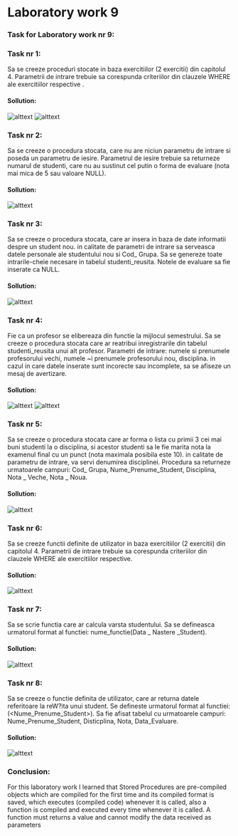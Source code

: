 # Laboratory work 9

### Task for Laboratory work nr 9:

### Task nr 1:
Sa se creeze proceduri stocate in baza exercitiilor (2 exercitii) din capitolul 4. Parametrii de intrare trebuie sa corespunda criteriilor din clauzele WHERE ale exercitiilor respective . 

#### Sollution:

![alttext](https://github.com/lungu25/DatabaseLabs/blob/master/Lab9/Lab9Screens/Task1.PNG)
![alttext](https://github.com/lungu25/DatabaseLabs/blob/master/Lab9/Lab9Screens/Task1.2.PNG)


### Task nr 2:
Sa se creeze o procedura stocata, care nu are niciun parametru de intrare si poseda un parametru de iesire. Parametrul de iesire trebuie sa returneze numarul de studenti, care nu au sustinut cel putin o forma de evaluare (nota mai mica de 5 sau valoare NULL).

#### Sollution:
![alttext](https://github.com/lungu25/DatabaseLabs/blob/master/Lab9/Lab9Screens/Task2.PNG)

### Task nr 3:
Sa se creeze o procedura stocata, care ar insera in baza de date informatii despre un student nou. in calitate de parametri de intrare sa serveasca datele personale ale studentului nou si Cod_ Grupa. Sa se genereze toate intrarile-cheie necesare in tabelul studenti_reusita. Notele de evaluare sa fie inserate ca NULL. 

#### Sollution:
![alttext](https://github.com/lungu25/DatabaseLabs/blob/master/Lab9/Lab9Screens/Task3.PNG)

### Task nr 4:
Fie ca un profesor se elibereaza din functie la mijlocul semestrului. Sa se creeze o procedura stocata care ar reatribui inregistrarile din tabelul studenti_reusita unui alt profesor. Parametri de intrare: numele si prenumele profesorului vechi, numele ~i prenumele profesorului nou, disciplina. in cazul in care datele inserate sunt incorecte sau incomplete, sa se afiseze un mesaj de avertizare.
#### Sollution:
![alttext](https://github.com/lungu25/DatabaseLabs/blob/master/Lab9/Lab9Screens/Task4.PNG)
![alttext](https://github.com/lungu25/DatabaseLabs/blob/master/Lab9/Lab9Screens/Task4.2.PNG)

### Task nr 5:
Sa se creeze o procedura stocata care ar forma o lista cu primii 3 cei mai buni studenti la o disciplina, si acestor studenti sa le fie marita nota la examenul final cu un punct (nota maximala posibila este 10). in calitate de parametru de intrare, va servi denumirea disciplinei. Procedura sa returneze urmatoarele campuri: Cod_ Grupa, Nume_Prenume_Student, Disciplina, Nota _ Veche, Nota _ Noua. 
#### Sollution:
![alttext](https://github.com/lungu25/DatabaseLabs/blob/master/Lab9/Lab9Screens/Task5.PNG)

### Task nr 6:
Sa se creeze functii definite de utilizator in baza exercitiilor (2 exercitii) din capitolul 4. Parametrii de intrare trebuie sa corespunda criteriilor din clauzele WHERE ale exercitiilor respective. 
#### Sollution:
![alttext](https://github.com/lungu25/DatabaseLabs/blob/master/Lab9/Lab9Screens/Task6.PNG)

### Task nr 7:
Sa se scrie functia care ar calcula varsta studentului. Sa se defineasca urmatorul format al functiei: nume_functie(Data _ Nastere _Student). 
#### Sollution:
![alttext](https://github.com/lungu25/DatabaseLabs/blob/master/Lab9/Lab9Screens/Task7.PNG)

### Task nr 8:
Sa se creeze o functie definita de utilizator, care ar returna datele referitoare la reW?ita unui student. Se defineste urmatorul format al functiei: <nume Juncfie> (<Nume_Prenume_Student>). Sa fie afisat tabelul cu urmatoarele campuri: Nume_Prenume_Student, Disticplina, Nota, Data_Evaluare.
#### Sollution:
![alttext](https://github.com/lungu25/DatabaseLabs/blob/master/Lab9/Lab9Screens/Task8.PNG)


### Conclusion:
For this laboratory work I learned that Stored Procedures are pre-compiled objects which are compiled for the first time and its compiled format is saved, which executes (compiled code) whenever it is called, also a function is compiled and executed every time whenever it is called. A function must returns a value and cannot modify the data received as parameters
